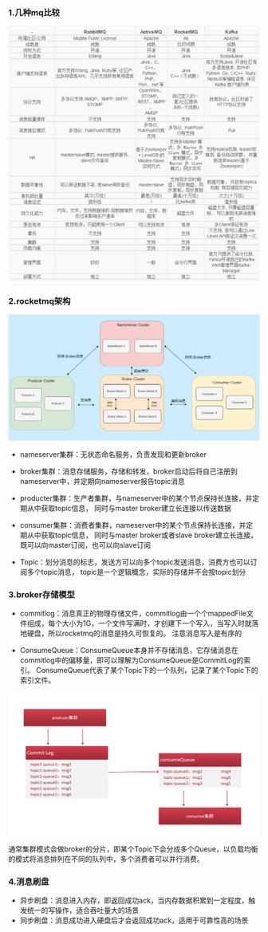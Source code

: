 ### 1.几种mq比较
![](./images/mq2.jpeg)
### 2.rocketmq架构

![](./images/mq3.jpg)

- nameserver集群：无状态命名服务，负责发现和更新broker
- broker集群：消息存储服务，存储和转发，broker启动后将自己注册到nameserver中，并定期向nameserver报告topic消息
- producter集群：生产者集群，与nameserver中的某个节点保持长连接，并定期从中获取topic信息，
同时与master broker建立长连接以传送数据
- consumer集群：消费者集群，nameserver中的某个节点保持长连接，并定期从中获取topic信息，
同时与master broker或者slave broker建立长连接，既可以向master订阅，也可以向slave订阅

- Topic：划分消息的标志，发送方可以向多个topic发送消息，消费方也可以订阅多个topic消息，
topic是一个逻辑概念，实际的存储并不会按topic划分

### 3.broker存储模型

- commitlog：消息真正的物理存储文件，commitlog由一个个mappedFile文件组成，每个大小为1G，一个文件写满时，才创建下一个写入，当写入时就落地硬盘，所以rocketmq的消息是持久可恢复的。
注意消息写入是有序的

- ConsumeQueue：ConsumeQueue本身并不存储消息，它存储消息在commitlog中的偏移量，即可以理解为ConsumeQueue是CommitLog的索引。
ConsumeQueue代表了某个Topic下的一个队列，记录了某个Topic下的索引文件。

![](./images/mq4.png)

通常集群模式会做broker的分片，即某个Topic下会分成多个Queue，以负载均衡的模式将消息排列在不同的队列中，多个消费者可以并行消费。

### 4.消息刷盘

- 异步刷盘：消息进入内存，即返回成功ack，当内存数据积累到一定程度，触发统一的写操作，适合吞吐量大的场景
- 同步刷盘：消息成功进入硬盘后才会返回成功ack，适用于可靠性高的场景
